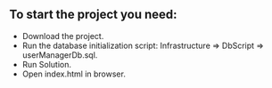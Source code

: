 ## To start the project you need:
- Download the project.
- Run the database initialization script: Infrastructure => DbScript => userManagerDb.sql.
- Run Solution.
- Open index.html in browser.
